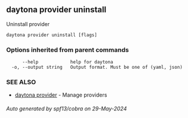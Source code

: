## daytona provider uninstall

Uninstall provider

```
daytona provider uninstall [flags]
```

### Options inherited from parent commands

```
      --help            help for daytona
  -o, --output string   Output format. Must be one of (yaml, json)
```

### SEE ALSO

* [daytona provider](daytona_provider.md)	 - Manage providers

###### Auto generated by spf13/cobra on 29-May-2024
